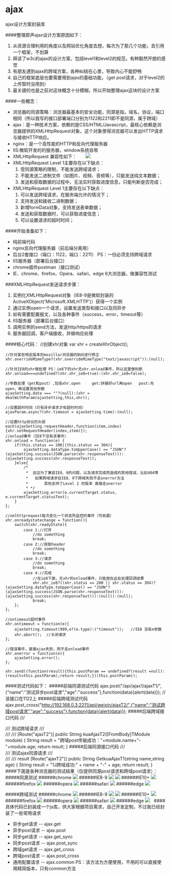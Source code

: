 # ajax
ajax设计方案封装库

####整理原声ajax设计方案原因如下：
  1. 从资源合理利用的角度以及网站优化角度去想，每次为了那几个功能，去引用一个框架，不划算
  2. 拜读了w3c的ajax的设计方案，包括level1和level2的规范，有种豁然开朗的感觉
  3. 有朋友遇到ajax的跨域方案，各种纠结在心里，导致内心不能舒畅
  4. 自己的框架底层也要需要用到ajax的基础功能，（get post请求，对于level2的上传暂时没用到）
  5. 最关键的也是之前对这块概念十分模糊，所以开始整理ajax这块的设计方案

####一些概念：
  * 浏览器的同源策略：浏览器最基本的安全功能，同源是指，域名，协议，端口相同（所以我写的接口部署端口分别为1122和2211即不是同源，属于跨域）    
  * ajax：是一种技术方案，依赖的是CSS/HTML/Javascript，最核心依赖是浏览器提供的XMLHttpRequest对象，这个对象使得浏览器可以发出HTTP请求与接收HTTP响应。 
  * nginx：是一个高性能的HTTP和反向代理服务器    
  * IIS:微软开发的的服务器，window系统自带  
  * XMLHttpRequest 兼容性如下：       
  ![](http://images2015.cnblogs.com/blog/801930/201611/801930-20161129224459115-1023971996.png)
  * XMLHttpRequest Level 1主要存在以下缺点：
    1. 受同源策略的限制，不能发送跨域请求；
    2. 不能发送二进制文件（如图片、视频、音频等），只能发送纯文本数据；
    3. 发送和获取数据的过程中，无法实时获取进度信息，只能判断是否完成；   
  * XMLHttpRequest Level 1主要存在以下缺点：
    1. 可以发送跨域请求，在服务端允许的情况下；
    2. 支持发送和接收二进制数据；
    3. 新增formData对象，支持发送表单数据；   
    4. 发送和获取数据时，可以获取进度信息；   
    5. 可以设置请求的超时时间；   

####开始准备如下：
  * 纯前端代码
  * nginx反向代理服务器（前后端分离用）
  * 后台2套接口（端口：1122，端口：2211）  PS：一份必须支持跨域请求
  * IIS服务器（部署后台接口）
  * chrome插件postman（接口测试）
  * IE、chrome、firefox、Opera、safari、edge 6大浏览器，做兼容性测试
  
###XMLHttpRequest发送请求步骤：
  1. 实例化XMLHttpRequest对象（IE8-9是微软封装的ActiveXObject('Microsoft.XMLHTTP')）获得一个实例
  2. 通过实例open一个请求，设置发送类型和接口以及同异步
  3. 如有需要配置报文，以及各种事件（success，error，timeout等）
  4. IIS服务器（部署后台接口）
  5. 调用实例的send方法，发送http/https的请求
  6. 服务器回调，客户端接收，并做响应处理
  
####核心代码：
    //创建xhr对象
    var xhr = createXhrObject();

    //针对某些特定版本的mozillar浏览器的BUG进行修正
    xhr.overrideMimeType?(xhr.overrideMimeType("text/javascript")):(null);

    //针对IE8的xhr做处理 PS：ie8下的xhr无xhr.onload事件，所以这里做判断
    xhr.onload===undefined?(xhr.xhr_ie8=true):(xhr.xhr_ie8=false);

    //参数处理（get和post）,包括xhr.open     get:拼接好url再open   post:先open，再设置其他参数
    ajaxSetting.data === ""?(null):(xhr = dealWithParam(ajaxSetting,this,xhr));

    //设置超时时间（只有异步请求才有超时时间）
    ajaxParam.async?(xhr.timeout = ajaxSetting.time):(null);

    //设置http协议的头部
    each(ajaxSetting.requestHeader,function(item,index){xhr.setRequestHeader(index,item)});
    //onload事件（IE8下没有该事件）
    xhr.onload = function(e) {
        if(this.status == 200||this.status == 304){
            ajaxSetting.dataType.toUpperCase() == "JSON"?(ajaxSetting.success(JSON.parse(xhr.responseText))):(ajaxSetting.success(xhr.responseText));
        }else{
            /*
             *  这边为了兼容IE8、9的问题，以及请求完成而造成的其他错误，比如404等
             *   如果跨域请求在IE8、9下跨域失败不走onerror方法
             *       其他支持了Level 2 的版本 直接走onerror
             * */
            ajaxSetting.error(e.currentTarget.status, e.currentTarget.statusText);
        }
    };

    //xmlhttprequest每次变化一个状态所监控的事件（可拓展）
    xhr.onreadystatechange = function(){
        switch(xhr.readyState){
            case 1://打开
                //do something
                break;
            case 2://获取header
                //do something
                break;
            case 3://请求
                //do something
                break;
            case 4://完成
                //在ie8下面，无xhr的onload事件，只能放在此处处理回调结果
                xhr.xhr_ie8?((xhr.status == 200 || xhr.status == 304)?(ajaxSetting.dataType.toUpperCase() == "JSON"?(ajaxSetting.success(JSON.parse(xhr.responseText))):(ajaxSetting.success(xhr.responseText))):(null)):(null);
                break;
        };
    };

    //ontimeout超时事件
    xhr.ontimeout = function(e){
        ajaxSetting.timeout(999,e?(e.type):("timeout"));   //IE8 没有e参数
        xhr.abort();  //关闭请求
    };

    //错误事件，直接ajax失败，而不走onload事件
    xhr.onerror = function(e){
        ajaxSetting.error();
    };

    xhr.send((function(result){this.postParam == undefined?(result =null):(result=this.postParam);return result;})(this.postParam));

####测试代码如下：
#####前端同源测试代码
    ajax.post("/api/ajax1/ajaxT1/",{"name":"测试异步post请求","age":"success"},function(data){alert(data)});  //该接口在1122上
#####前端跨域测试代码
    ajax.post_cross("http://192.168.0.3:2211/api/weixin/ajaxT2/",{"name":"测试跨域post请求","age":"success"},function(data){alert(data)});
#####后端跨域接口代码
    /// <summary>
    /// 测试跨域请求
    /// </summary>
    /// <param name="module"></param>
    /// <returns></returns>
    [Route("ajaxT2")]
    public String kuaAjaxT2([FromBody]TModule module)
    {
      String result = "跨域post传输成功："+module.name+"-"+module.age;
      return result;
    }
#####后端同源接口代码
    /// <summary>
    /// 测试ajax同源请求
    /// </summary>
    /// <param qwer="code"></param>
    /// <returns>result</returns>
    [Route("ajaxT2")]
    public String GetkuaAjaxT1(string name,string age)
    {
        String result = "1J跨域成功:" + name + "-" + age;
        return result;
    }
    
####下面是各种浏览器的测试结果（仅提供同源post请求和跨域post请求）：
#####同源测试
######chrome
  ![](http://images2015.cnblogs.com/blog/801930/201611/801930-20161129230238927-2089656702.png)
######IE8-9
  ![](http://images2015.cnblogs.com/blog/801930/201611/801930-20161129230248709-1923043215.png)
  ![](http://images2015.cnblogs.com/blog/801930/201611/801930-20161129230306302-1703939611.png)
######IE10+
  ![](http://images2015.cnblogs.com/blog/801930/201611/801930-20161129230347068-1928619242.png)
######firefox
  ![](http://images2015.cnblogs.com/blog/801930/201611/801930-20161129230452615-113489743.png)
######opera
  ![](http://images2015.cnblogs.com/blog/801930/201611/801930-20161129230611365-1169854535.png)
######safari
  ![](http://images2015.cnblogs.com/blog/801930/201611/801930-20161129230713615-2040676482.png)
######edge
  ![](http://images2015.cnblogs.com/blog/801930/201611/801930-20161129230814818-1130849183.png)

#####跨域测试
######chrome
  ![](http://images2015.cnblogs.com/blog/801930/201611/801930-20161129230913599-1189375449.png)
######IE8-9
  ![](http://images2015.cnblogs.com/blog/801930/201611/801930-20161129230942302-1611540664.png)
  ![](http://images2015.cnblogs.com/blog/801930/201611/801930-20161129230956990-1637046338.png)
######IE10+
  ![](http://images2015.cnblogs.com/blog/801930/201611/801930-20161129231021209-1271264367.png)
######firefox
  ![](http://images2015.cnblogs.com/blog/801930/201611/801930-20161129231044943-1370903842.png)
######opera
  ![](http://images2015.cnblogs.com/blog/801930/201611/801930-20161129231104552-1637987456.png)
######safari
  ![](http://images2015.cnblogs.com/blog/801930/201611/801930-20161129231127834-855103713.png)
######edge
  ![](http://images2015.cnblogs.com/blog/801930/201611/801930-20161129231145693-678151401.png)
  
####具体代码已封装成一个js库，供大家根据项目需求，自己开发定制，不过我已经封装了一些常用请求
  * 异步get请求  --  ajax.get
  * 异步post请求  --  ajax.post
  * 同步get请求  --  ajax.get_sync
  * 同步post请求  --  ajax.post_sync
  * 跨域get请求  --  ajax.get_cross
  * 跨域post请求  --  ajax.post_cross
  * 通用配置请求  --  ajax.common
  PS：该方法为方便使用，不用的可以直接使用精简版本，只有common方法 
